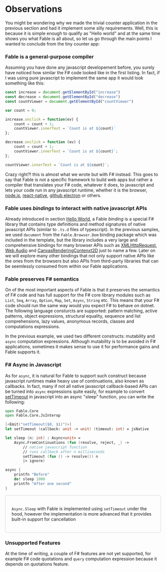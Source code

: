 # Observations 

You might be wondering why we made the trivial counter application in the previous section and had it implement some silly requirements. Well, this is because it is simple enough to qualify as "Hello world" and at the same time shows you what Fable is all about, so let us go through the main points I wanted to conclude from the tiny counter app:

### Fable is a general-purpose compiler 

Assuming you have done any javascript developement before, you surely have noticed how similar the F# code looked like in the first listing. In fact, if I was using pure javascript to implement the same app it would look something like this: 
```js
const increase = document.getElementById("increase")
const decrease = document.getElementById("decrease")
const countViewer = document.getElementById("countViewer")

var count = 0;

increase.onclick = function(ev) {
    count = count + 1;
    countViewer.innerText = `Count is at ${count}`
};

decrease.onclick = function (ev) {
    count = count + 1;
    countViewer.innerText = `Count is at ${count}`;
};

countViewer.innerText = `Count is at ${count}`;
```
Crazy right?! this is almost what we wrote but with F# instead. This goes to say that Fable is not a specific framework to build web apps but rather a compiler that translates your F# code, whatever it does, to javascript and lets your code run in any javascript runtime, whether it is the browser, [node.js](https://nodejs.org/en/), [react-native](http://facebook.github.io/react-native/), [github electron](https://electronjs.org/) or others. 

### Fable uses *bindings* to interact with native javascript APIs

Already introduced in section [Hello World](/chapters/fable/hello-world), a Fable *binding* is a special F# library that contains type definitions and method signatures of native javascript APIs (similar to `.ts.d` files of typescript). In the previous samples, we used `document` from the `Fable.Browser.Dom` binding package which was included in the template, but the library includes a very large and comprehensive bindings for many browser APIs such as [XMLHttpRequest](https://developer.mozilla.org/en-US/docs/Web/API/XMLHttpRequest), [Web Audio](https://developer.mozilla.org/en-US/docs/Web/API/Web_Audio_API) and [CanvasRenderingContenxt2D](https://developer.mozilla.org/en-US/docs/Web/API/CanvasRenderingContext2D) just to name a few. Later on we will explore many other bindings that not only support native APIs like the ones from the browsers but also APIs from third-party libraries that can be seemlessly consumed from within our Fable applications. 

### Fable preserves F# semantics
On of the most important aspects of Fable is that it preserves the semantics of F# code and has full support for the F# core library modules such as `List`, `Seq`, `Array`, `Option`, `Map`, `Set`, `Async`, `String` etc. This means that your F# code should run the same way would you expect F# to behave on dotnet. The following language consturcts are supported: pattern matching, active patterns, object expressions, structural equality, sequence and list comprehensions, lazy values, anonymous records, classes and computations expressions.

In the previous example, we used two different constructs: mutability and `async` computation expressions. Although mutability is to be avoided in F# applications, sometimes it makes sense to use it for performance gains and Fable supports it. 

### F# Async in Javascript

As for `async`, it is natural for Fable to support such construct because javascript runtimes make heavy use of continuations, also known as callbacks. In fact, many if not all native javascript callback-based APIs can be turned into `async` expressions quite easily, for example to convert [setTimeout](https://developer.mozilla.org/en-US/docs/Web/API/WindowOrWorkerGlobalScope/setTimeout) in javascript into an async "sleep" function, you can write the following:

```fsharp
open Fable.Core
open Fable.Core.JsInterop

[<Emit("setTimeout($0, $1)")>]
let setTimeout (callback: unit -> unit) (timeout: int) = jsNative

let sleep (n: int) : Async<unit> = 
    Async.FromContinuations (fun (resolve, reject, _) -> 
        // native javascript function
        // runs callback after n milliseconds
        setTimeout (fun () -> resolve()) n
        |> ignore)

async {
    printfn "Before"
    do! sleep 1000
    printfn "After one second"
}
```   

<div style="padding:20px; border: 1px solid lightgrey;border-radius:5px;">

`Async.Sleep` with Fable is implemented using `setTimeout` under the hood, however the implementation is more advanced that it provides built-in support for cancellation 

</div>

### Unsupported Features

At the time of writing, a couple of F# features are not yet supported, for example F# code quotations and `query` computation expression because it depends on quotations feature. 